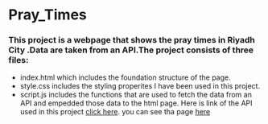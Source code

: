 # Pray_Times
### This project is a webpage that shows the pray times in Riyadh City .Data are taken from an API.The project consists of three files: 
- index.html which includes the foundation structure of the page.
- style.css includes the styling properites I have been used in this project.
- script.js includes the functions that are used to fetch the data from an API and empedded those data to the html page.
Here is link of the API used in this project [click here](http://api.aladhan.com/v1/timingsByCity?city=Riyadh&country=Kingdom%20Saudi%20Arabia&method=8).
you can see tha page [here]( https://manarsalem.github.io/Pray_Times/)

